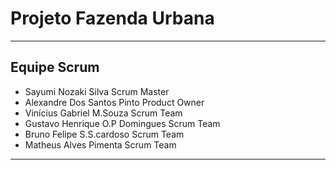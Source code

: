# Projeto Fazenda Urbana
---
## Equipe Scrum

- Sayumi Nozaki Silva             Scrum Master
- Alexandre Dos Santos Pinto      Product Owner
- Vinícius Gabriel M.Souza        Scrum Team
- Gustavo Henrique O.P Domingues  Scrum Team
- Bruno Felipe S.S.cardoso        Scrum Team
- Matheus Alves Pimenta           Scrum Team

---
